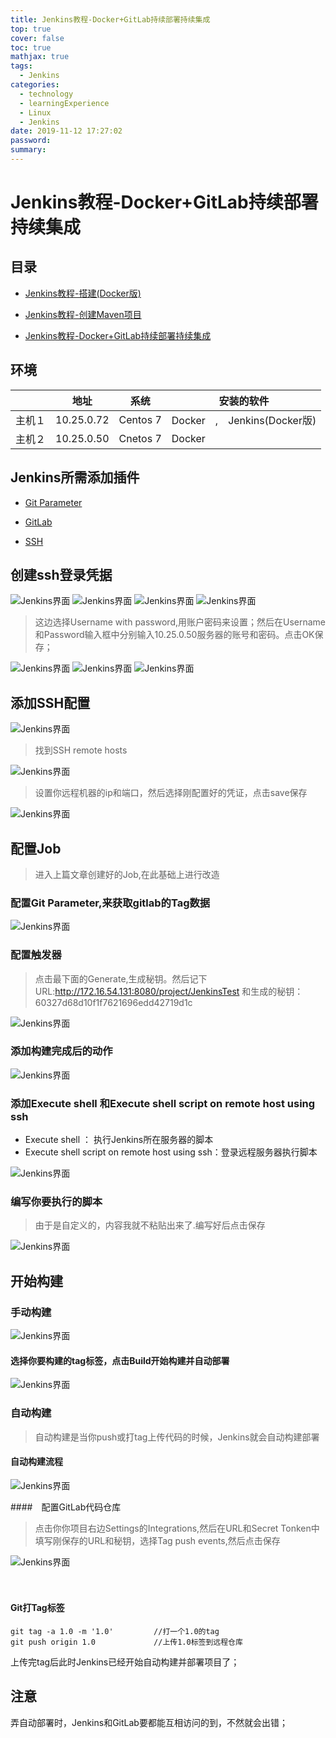 ```yaml
---
title: Jenkins教程-Docker+GitLab持续部署持续集成
top: true
cover: false
toc: true
mathjax: true
tags:
  - Jenkins
categories:
  - technology
  - learningExperience
  - Linux
  - Jenkins
date: 2019-11-12 17:27:02
password:
summary:
---
```


# Jenkins教程-Docker+GitLab持续部署持续集成

## 目录

- [Jenkins教程-搭建(Docker版)](https://mjava.top/2019/11/07/technology/learningExperience/Linux/Jenkins/Jenkins教程-搭建-Docker版/)

- [Jenkins教程-创建Maven项目](https://mjava.top/2019/11/12/technology/learningExperience/Linux/Jenkins/Jenkins教程-创建Maven项目/)

- [Jenkins教程-Docker+GitLab持续部署持续集成](https://mjava.top/2019/11/12/technology/learningExperience/Linux/Jenkins/Jenkins教程-Docker+GitLab持续部署持续集成/)



## 环境

|        | 地址       | 系统     | 安装的软件                   |
| ------ | ---------- | -------- | ---------------------------- |
| 主机１ | 10.25.0.72 | Centos 7 | Docker　,　Jenkins(Docker版) |
| 主机２ | 10.25.0.50 | Cnetos 7 | Docker                       |



## Jenkins所需添加插件

- [Git Parameter](https://plugins.jenkins.io/git-parameter)
- [GitLab](https://plugins.jenkins.io/gitlab-plugin)

- [SSH](https://plugins.jenkins.io/ssh)

## 创建ssh登录凭据

![Jenkins界面](https://mjava.top/img/20191112111043.png)
![Jenkins界面](https://mjava.top/img/20191112111058.png)
![Jenkins界面](https://mjava.top/img/20191112111115.png)
![Jenkins界面](https://mjava.top/img/20191112111130.png)

> 这边选择Username with password,用账户密码来设置；然后在Username和Password输入框中分别输入10.25.0.50服务器的账号和密码。点击OK保存；

![Jenkins界面](https://mjava.top/img/20191112111529.png)
![Jenkins界面](https://mjava.top/img/20191112111806.png)
![Jenkins界面](https://mjava.top/img/20191112160316.png)

## 添加SSH配置
![Jenkins界面](https://mjava.top/img/20191112160521.png)
> 找到SSH remote hosts 

![Jenkins界面](https://mjava.top/img/20191112160541.png)
> 设置你远程机器的ip和端口，然后选择刚配置好的凭证，点击save保存

![Jenkins界面](https://mjava.top/img/20191112160920.png)

## 配置Job

> 进入上篇文章创建好的Job,在此基础上进行改造



### 配置Git Parameter,来获取gitlab的Tag数据

![Jenkins界面](https://mjava.top/img/20191112161424.png)

### 配置触发器

> 点击最下面的Generate,生成秘钥。然后记下URL:http://172.16.54.131:8080/project/JenkinsTest 和生成的秘钥：60327d68d10f1f7621696edd42719d1c

![Jenkins界面](https://mjava.top/img/20191112161808.png)

### 添加构建完成后的动作

![Jenkins界面](https://mjava.top/img/20191112161842.png)

### 添加Execute shell 和Execute shell script on remote host using ssh

- Execute shell ： 执行Jenkins所在服务器的脚本
- Execute shell script on remote host using ssh：登录远程服务器执行脚本



![Jenkins界面](https://mjava.top/img/20191112161940.png)



### 编写你要执行的脚本

> 由于是自定义的，内容我就不粘贴出来了.编写好后点击保存

![Jenkins界面](https://mjava.top/img/20191112164613.png)

## 开始构建

### 手动构建


![Jenkins界面](https://mjava.top/img/20191112164653.png)



#### 选择你要构建的tag标签，点击Build开始构建并自动部署

![Jenkins界面](https://mjava.top/img/20191112164746.png)

### 自动构建

> 自动构建是当你push或打tag上传代码的时候，Jenkins就会自动构建部署



#### 自动构建流程

![Jenkins界面](https://mjava.top/img/201911121717.png)


####　配置GitLab代码仓库
> 点击你你项目右边Settings的Integrations,然后在URL和Secret Tonken中填写刚保存的URL和秘钥，选择Tag push events,然后点击保存

![Jenkins界面](https://mjava.top/img/20191112165036.png)

　



#### Git打Tag标签

```shell
git tag -a 1.0 -m '1.0'  		//打一个1.0的tag
git push origin 1.0 			//上传1.0标签到远程仓库
```

上传完tag后此时Jenkins已经开始自动构建并部署项目了；



## 注意

弄自动部署时，Jenkins和GitLab要都能互相访问的到，不然就会出错；